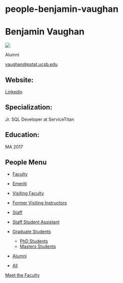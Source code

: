 # people-benjamin-vaughan

# Benjamin Vaughan

![](https://www.pstat.ucsb.edu/sites/default/files/styles/people_node/public/people/photo/VaughnB_0.jpg?itok=dgzZ9tI5)

Alumni

[vaughan@pstat.ucsb.edu](mailto:vaughan@pstat.ucsb.edu)

## Website:

[Linkedin](https://www.linkedin.com/in/benjamin-vaughan/)

## Specialization:

Jr. SQL Developer at ServiceTitan

## Education:

MA 2017

## People Menu

- [Faculty](/people/academic "Faculty")
- [Emeriti](/people/emeriti "Emeriti")
- [Visiting Faculty](/people/visiting "Visiting Faculty")
- [Former Visiting Instructors](/people/lecturer "Former Visiting Instructors")
- [Staff](/people/staff)
- [Staff Student Assistant](/people/researcher "Staff Student Assistant")
- [Graduate Students](/people/student "Graduate Students")
  
  - [PhD Students](/people/student/phd "PhD Students")
  - [Masters Students](/people/student/masters "Masters Students")
- [Alumni](/people/alumni)
- [All](/people/all)

[Meet the Faculty](/people/meet-the-faculty)